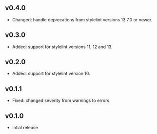 ## v0.4.0

- Changed: handle deprecations from stylelint versions 13.7.0 or newer.

## v0.3.0

- Added: support for stylelint versions 11, 12 and 13.

## v0.2.0

- Added: support for stylelint version 10.

## v0.1.1

- Fixed: changed severity from warnings to errors.

## v0.1.0

- Intial release
